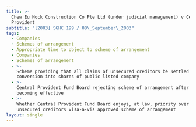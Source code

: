 ```yaml
---
title: >-
  Chew Eu Hock Construction Co Pte Ltd (under judicial management) v Central
  Provident
subtitle: "[2003] SGHC 199 / 08\_September\_2003"
tags:
  - Companies
  - Schemes of arrangement
  - Appropriate time to object to scheme of arrangement
  - Companies
  - Schemes of arrangement
  - >-
    Scheme providing that all claims of unsecured creditors be settled by
    conversion into shares of public listed company
  - >-
    Central Provident Fund Board rejecting scheme of arrangement after scheme
    becoming effective
  - >-
    Whether Central Provident Fund Board enjoys, at law, priority over the other
    unsecured creditors visa-a-vis approved scheme of arrangement
layout: single
---
```



